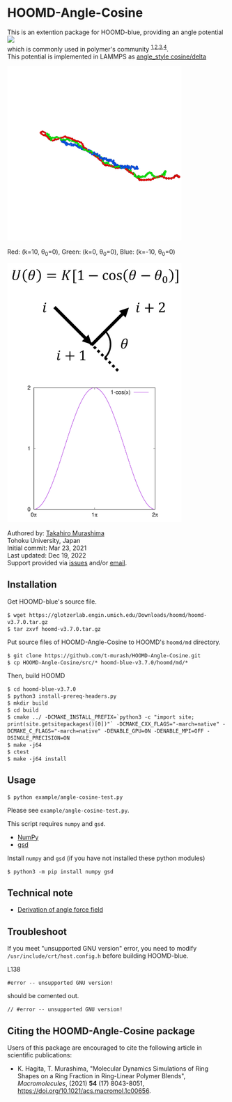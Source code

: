 # HOOMD-Angle-Cosine
This is an extention package for HOOMD-blue, providing an angle potential<br>
<img src="https://latex.codecogs.com/gif.latex?&space;U(\theta)=K[1-\cos(\theta-\theta_0)]" /> <br>
which is commonly used in polymer's community <sup>[1](https://pubs.rsc.org/en/content/articlelanding/1999/CP/a809796h),[2](https://pubs.acs.org/doi/10.1021/ma000058y),[3](https://chemistry-europe.onlinelibrary.wiley.com/doi/10.1002/1439-7641(20010316)2:3%3C180::AID-CPHC180%3E3.0.CO;2-Z),[4](https://pubs.acs.org/doi/10.1021/acs.macromol.9b02428)</sup>.<br>
This potential is implemented in LAMMPS as [angle_style cosine/delta](https://docs.lammps.org/angle_cosine_delta.html)


<img src=https://github.com/t-murash/HOOMD-Angle-Cosine/blob/master/fig/movie.gif width=400px alt="Demo">

Red: (k=10, &theta;<sub>0</sub>=0), Green: (k=0, &theta;<sub>0</sub>=0), Blue: (k=-10, &theta;<sub>0</sub>=0)

<img src=https://github.com/t-murash/HOOMD-Angle-Cosine/blob/master/fig/hoomd-angle-cosine.png width=400px alt="Def.">

Authored by:
[Takahiro Murashima](https://github.com/t-murash)<br>
Tohoku University, Japan<br>
Initial commit: Mar 23, 2021<br>
Last updated: Dec 19, 2022<br>
Support provided via [issues](https://github.com/t-murash/HOOMD-Angle-Cosine/issues) and/or [email](mailto:murasima@cmpt.phys.tohoku.ac.jp).


## Installation
Get HOOMD-blue's source file.
```
$ wget https://glotzerlab.engin.umich.edu/Downloads/hoomd/hoomd-v3.7.0.tar.gz
$ tar zxvf hoomd-v3.7.0.tar.gz
```

Put source files of HOOMD-Angle-Cosine to HOOMD's `hoomd/md` directory.

```
$ git clone https://github.com/t-murash/HOOMD-Angle-Cosine.git
$ cp HOOMD-Angle-Cosine/src/* hoomd-blue-v3.7.0/hoomd/md/*
```

Then, build HOOMD

```
$ cd hoomd-blue-v3.7.0
$ python3 install-prereq-headers.py
$ mkdir build
$ cd build
$ cmake ../ -DCMAKE_INSTALL_PREFIX=`python3 -c "import site; print(site.getsitepackages()[0])"` -DCMAKE_CXX_FLAGS="-march=native" -DCMAKE_C_FLAGS="-march=native" -DENABLE_GPU=ON -DENABLE_MPI=OFF -DSINGLE_PRECISION=ON
$ make -j64
$ ctest
$ make -j64 install
```

## Usage
```
$ python example/angle-cosine-test.py
```
Please see `example/angle-cosine-test.py`.

This script requires `numpy` and `gsd`.
- [NumPy](https://numpy.org/)
- [gsd](https://github.com/glotzerlab/gsd)

Install `numpy` and `gsd` (if you have not installed these python modules)
```
$ python3 -m pip install numpy gsd
```

## Technical note
- [Derivation of angle force field](https://github.com/t-murash/HOOMD-Angle-Cosine/blob/master/doc/Angle-Cosine.pdf)

## Troubleshoot

If you meet "unsupported GNU version" error, you need to modify `/usr/include/crt/host.config.h` before building HOOMD-blue.

L138
```
#error -- unsupported GNU version!
```
should be comented out.
```
// #error -- unsupported GNU version!
```


## Citing the HOOMD-Angle-Cosine package

Users of this package are encouraged to cite the following article in scientific publications:

* K. Hagita, T. Murashima, "Molecular Dynamics Simulations of Ring Shapes on a Ring Fraction in Ring-Linear Polymer Blends", *Macromolecules*, (2021) **54** (17) 8043-8051, https://doi.org/10.1021/acs.macromol.1c00656.




